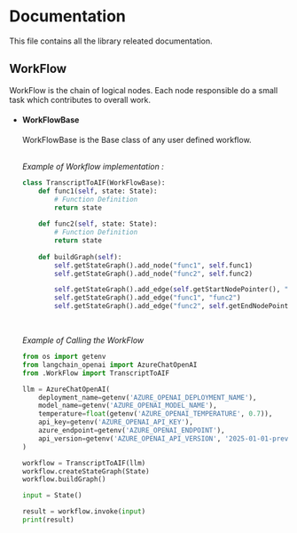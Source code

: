 # Documentation
This file contains all the library releated documentation.

## WorkFlow
WorkFlow is the chain of logical nodes. Each node responsible do a small task which contributes to overall work.

- #### WorkFlowBase
    WorkFlowBase is the Base class of any user defined workflow.<br><br>
    
    *Example of Workflow implementation :*
    ```python
    class TranscriptToAIF(WorkFlowBase):
        def func1(self, state: State):
            # Function Definition
            return state
        
        def func2(self, state: State):
            # Function Definition
            return state
        
        def buildGraph(self):
            self.getStateGraph().add_node("func1", self.func1)
            self.getStateGraph().add_node("func2", self.func2)

            self.getStateGraph().add_edge(self.getStartNodePointer(), "func1")
            self.getStateGraph().add_edge("func1", "func2")
            self.getStateGraph().add_edge("func2", self.getEndNodePointer())
    ```
    <br>

    *Example of Calling the WorkFlow*
    ```python
    from os import getenv
    from langchain_openai import AzureChatOpenAI
    from .WorkFlow import TranscriptToAIF

    llm = AzureChatOpenAI(
        deployment_name=getenv('AZURE_OPENAI_DEPLOYMENT_NAME'),
        model_name=getenv('AZURE_OPENAI_MODEL_NAME'),
        temperature=float(getenv('AZURE_OPENAI_TEMPERATURE', 0.7)),
        api_key=getenv('AZURE_OPENAI_API_KEY'),
        azure_endpoint=getenv('AZURE_OPENAI_ENDPOINT'),
        api_version=getenv('AZURE_OPENAI_API_VERSION', '2025-01-01-preview')
    )

    workflow = TranscriptToAIF(llm)
    workflow.createStateGraph(State)
    workflow.buildGraph()
    
    input = State()

    result = workflow.invoke(input)
    print(result)
    ```